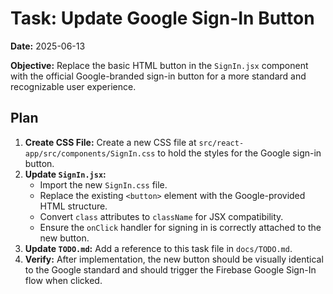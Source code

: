 # Task: Update Google Sign-In Button

**Date:** 2025-06-13

**Objective:** Replace the basic HTML button in the `SignIn.jsx` component with the official Google-branded sign-in button for a more standard and recognizable user experience.

## Plan

1.  **Create CSS File:** Create a new CSS file at `src/react-app/src/components/SignIn.css` to hold the styles for the Google sign-in button.
2.  **Update `SignIn.jsx`:**
    *   Import the new `SignIn.css` file.
    *   Replace the existing `<button>` element with the Google-provided HTML structure.
    *   Convert `class` attributes to `className` for JSX compatibility.
    *   Ensure the `onClick` handler for signing in is correctly attached to the new button.
3.  **Update `TODO.md`:** Add a reference to this task file in `docs/TODO.md`.
4.  **Verify:** After implementation, the new button should be visually identical to the Google standard and should trigger the Firebase Google Sign-In flow when clicked.
